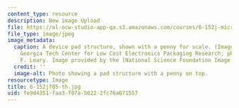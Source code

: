 ```yaml
---
content_type: resource
description: New image Upload
file: https://ol-ocw-studio-app-qa.s3.amazonaws.com/courses/6-152j-micro-nano-processing-technology-fall-2005/fe9d4351faa3f07a56222fc76a671557_6-152jf05-th.jpg
file_type: image/jpeg
image_metadata:
  caption: A device pad structure, shown with a penny for scale. (Image courtesy of
    Georgia Tech Center for Low Cost Electronics Packaging Research; photo by Stanley
    F. Leary. Image provided by the [National Science Foundation Image Library](http://www.nsf.gov/news/mmg/).)
  credit: ''
  image-alt: Photo showing a pad structure with a penny on top.
resourcetype: Image
title: 6-152jf05-th.jpg
uid: fe9d4351-faa3-f07a-5622-2fc76a671557
---
```

